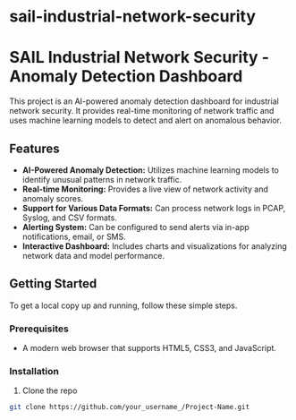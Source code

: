 # sail-industrial-network-security
# SAIL Industrial Network Security - Anomaly Detection Dashboard
This project is an AI-powered anomaly detection dashboard for industrial network security. It provides real-time monitoring of network traffic and uses machine learning models to detect and alert on anomalous behavior.
## Features
*   **AI-Powered Anomaly Detection:** Utilizes machine learning models to identify unusual patterns in network traffic.
*   **Real-time Monitoring:** Provides a live view of network activity and anomaly scores.
*   **Support for Various Data Formats:** Can process network logs in PCAP, Syslog, and CSV formats.
*   **Alerting System:** Can be configured to send alerts via in-app notifications, email, or SMS.
*   **Interactive Dashboard:** Includes charts and visualizations for analyzing network data and model performance.
## Getting Started
To get a local copy up and running, follow these simple steps.
### Prerequisites
*   A modern web browser that supports HTML5, CSS3, and JavaScript.
### Installation
1.  Clone the repo
 ```sh
 git clone https://github.com/your_username_/Project-Name.git
